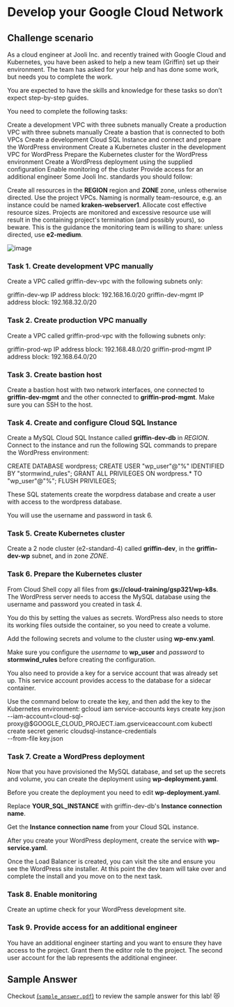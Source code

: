 # Develop your Google Cloud Network

## Challenge scenario
As a cloud engineer at Jooli Inc. and recently trained with Google Cloud and Kubernetes, you have been asked to help a new team (Griffin) set up their environment. The team has asked for your help and has done some work, but needs you to complete the work.

You are expected to have the skills and knowledge for these tasks so don’t expect step-by-step guides.

You need to complete the following tasks:

Create a development VPC with three subnets manually
Create a production VPC with three subnets manually
Create a bastion that is connected to both VPCs
Create a development Cloud SQL Instance and connect and prepare the WordPress environment
Create a Kubernetes cluster in the development VPC for WordPress
Prepare the Kubernetes cluster for the WordPress environment
Create a WordPress deployment using the supplied configuration
Enable monitoring of the cluster
Provide access for an additional engineer
Some Jooli Inc. standards you should follow:

Create all resources in the **REGION** region and **ZONE** zone, unless otherwise directed.
Use the project VPCs.
Naming is normally team-resource, e.g. an instance could be named **kraken-webserver1**.
Allocate cost effective resource sizes. Projects are monitored and excessive resource use will result in the containing project's termination (and possibly yours), so beware. This is the guidance the monitoring team is willing to share: unless directed, use **e2-medium**.

![image](https://github.com/user-attachments/assets/9df05bbb-3dca-40b7-a1d3-35854e38e7ac)

### Task 1. Create development VPC manually
Create a VPC called griffin-dev-vpc with the following subnets only:
  
  griffin-dev-wp
    IP address block: 192.168.16.0/20
  griffin-dev-mgmt
    IP address block: 192.168.32.0/20
  
### Task 2. Create production VPC manually
Create a VPC called griffin-prod-vpc with the following subnets only:

  griffin-prod-wp
    IP address block: 192.168.48.0/20
  griffin-prod-mgmt
    IP address block: 192.168.64.0/20

### Task 3. Create bastion host
Create a bastion host with two network interfaces, one connected to **griffin-dev-mgmt** and the other connected to **griffin-prod-mgmt**. Make sure you can SSH to the host. 

### Task 4. Create and configure Cloud SQL Instance
Create a MySQL Cloud SQL Instance called **griffin-dev-db** in *REGION*.
Connect to the instance and run the following SQL commands to prepare the WordPress environment:
  
  CREATE DATABASE wordpress;
  CREATE USER "wp_user"@"%" IDENTIFIED BY "stormwind_rules";
  GRANT ALL PRIVILEGES ON wordpress.* TO "wp_user"@"%";
  FLUSH PRIVILEGES;

These SQL statements create the worpdress database and create a user with access to the wordpress database.

You will use the username and password in task 6.

### Task 5. Create Kubernetes cluster
Create a 2 node cluster (e2-standard-4) called **griffin-dev**, in the **griffin-dev-wp** subnet, and in zone *ZONE*.

### Task 6. Prepare the Kubernetes cluster
From Cloud Shell copy all files from **gs://cloud-training/gsp321/wp-k8s**.
The WordPress server needs to access the MySQL database using the username and password you created in task 4.

You do this by setting the values as secrets. WordPress also needs to store its working files outside the container, so you need to create a volume.

Add the following secrets and volume to the cluster using **wp-env.yaml**.

Make sure you configure the *username* to **wp_user** and *password* to **stormwind_rules** before creating the configuration.

You also need to provide a key for a service account that was already set up. This service account provides access to the database for a sidecar container.

Use the command below to create the key, and then add the key to the Kubernetes environment:
    gcloud iam service-accounts keys create key.json \
        --iam-account=cloud-sql-proxy@$GOOGLE_CLOUD_PROJECT.iam.gserviceaccount.com
    kubectl create secret generic cloudsql-instance-credentials \
        --from-file key.json
    
### Task 7. Create a WordPress deployment
Now that you have provisioned the MySQL database, and set up the secrets and volume, you can create the deployment using **wp-deployment.yaml**.

Before you create the deployment you need to edit **wp-deployment.yaml**.

Replace **YOUR_SQL_INSTANCE** with griffin-dev-db's **Instance connection name**.

Get the **Instance connection name** from your Cloud SQL instance.

After you create your WordPress deployment, create the service with **wp-service.yaml**.

Once the Load Balancer is created, you can visit the site and ensure you see the WordPress site installer.
At this point the dev team will take over and complete the install and you move on to the next task.

### Task 8. Enable monitoring
Create an uptime check for your WordPress development site.

### Task 9. Provide access for an additional engineer
You have an additional engineer starting and you want to ensure they have access to the project. Grant them the editor role to the project.
The second user account for the lab represents the additional engineer.

## Sample Answer
Checkout  [(`sample_answer.pdf`)](sample_answer.pdf) to review the sample answer for this lab! :heart_eyes_cat:

